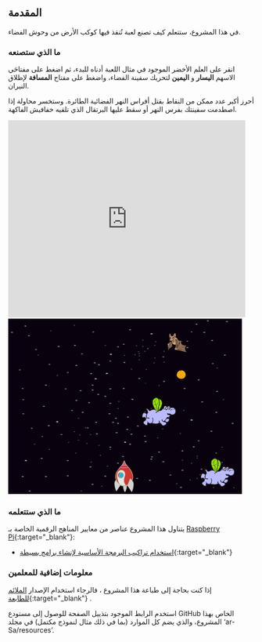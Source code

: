 ## المقدمة

في هذا المشروع، ستتعلم كيف تصنع لعبة تُنقذ فيها كوكب الأرض من وحوش الفضاء.

### ما الذي ستصنعه

انقر على العلم الأخضر الموجود في مثال اللعبة أدناه للبدء، ثم اضغط على مفتاحَي الاسهم **اليسار** و **اليمين** لتحريك سفينة الفضاء، واضغط على مفتاح **المسافة** لإطلاق النيران.

أحرز أكبر عدد ممكن من النقاط بقتل أفراس النهر الفضائية الطائرة. وستخسر محاولة إذا اصطدمت سفينتك بفرس النهر أو سقط عليها البرتقال الذي تلقيه خفافيش الفاكهة.

<div class="scratch-preview">
  <iframe allowtransparency="true" width="485" height="402" src="https://scratch.mit.edu/projects/embed/46018140/?autostart=false" frameborder="0"></iframe>
  <img src="images/invaders-final.png">
</div>

### ما الذي ستتعلمه

يتناول هذا المشروع عناصر من معايير المناهج الرقمية الخاصة بـ [Raspberry Pi](http://rpf.io/curriculum){:target="_blank"}:

+ [استخدام تراكيب البرمجة الأساسية لإنشاء برامج بسيطة](https://www.raspberrypi.org/curriculum/programming/creator){:target="_blank"}

### معلومات إضافية للمعلمين

إذا كنت بحاجة إلى طباعة هذا المشروع ، فالرجاء استخدام الإصدار [الملائم للطابعة](https://projects.raspberrypi.org/en/projects/clone-wars/print){:target="_blank"} .

استخدم الرابط الموجود بتذييل الصفحة للوصول إلى مستودع GitHub الخاص بهذا المشروع، والذي يضم كل الموارد (بما في ذلك مثال لنموذج مكتمل) في مجلد ‘ar-Sa/resources’.